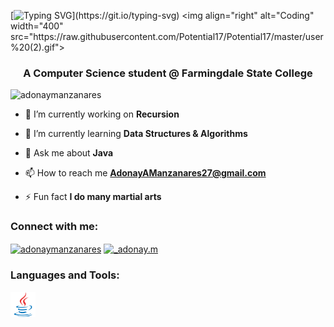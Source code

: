 [![Typing SVG](https://readme-typing-svg.herokuapp.com?font=Fira+Code&duration=4000&pause=1000&width=435&lines=Hi%2C+everyone!+I'm+Adonay+Manzanares.;Welcome+to+my+Github+profile!)](https://git.io/typing-svg)
<img align="right" alt="Coding" width="400" src="https://raw.githubusercontent.com/Potential17/Potential17/master/user%20(2).gif">
<h3 align="center">A Computer Science student @ Farmingdale State College</h3>

<p align="left"> <img src="https://komarev.com/ghpvc/?username=adonaymanzanares&label=Profile%20views&color=0e75b6&style=flat" alt="adonaymanzanares" /> </p>

- 🔭 I’m currently working on **Recursion**

- 🌱 I’m currently learning **Data Structures & Algorithms**

- 💬 Ask me about **Java**

- 📫 How to reach me **AdonayAManzanares27@gmail.com**

- ⚡ Fun fact **I do many martial arts**

<h3 align="left">Connect with me:</h3>
<p align="left">
<a href="https://linkedin.com/in/adonaymanzanares" target="blank"><img align="center" src="https://raw.githubusercontent.com/rahuldkjain/github-profile-readme-generator/master/src/images/icons/Social/linked-in-alt.svg" alt="adonaymanzanares" height="30" width="40" /></a>
<a href="https://instagram.com/_adonay.m" target="blank"><img align="center" src="https://raw.githubusercontent.com/rahuldkjain/github-profile-readme-generator/master/src/images/icons/Social/instagram.svg" alt="_adonay.m" height="30" width="40" /></a>
</p>

<h3 align="left">Languages and Tools:</h3>
<p align="left"> <a href="https://www.java.com" target="_blank" rel="noreferrer"> <img src="https://raw.githubusercontent.com/devicons/devicon/master/icons/java/java-original.svg" alt="java" width="40" height="40"/> </a> </p>


